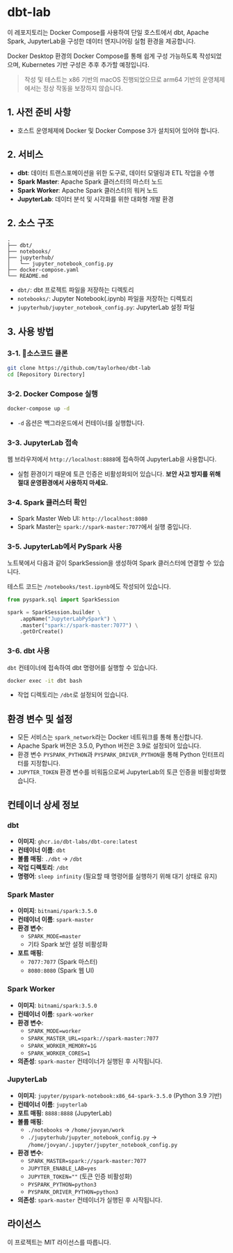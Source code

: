 
# dbt-lab

이 레포지토리는 Docker Compose를 사용하여 단일 호스트에서 dbt, Apache Spark, JupyterLab을 구성한 데이터 엔지니어링 실험 환경을 제공합니다.

Docker Desktop 환경의 Docker Compose를 통해 쉽게 구성 가능하도록 작성되었으며, Kubernetes 기반 구성은 추후 추가할 예정입니다.

> 작성 및 테스트는 x86 기반의 macOS 진행되었으므로 arm64 기반의 운영체제에서는 정상 작동을 보장하지 않습니다.


## 1. 사전 준비 사항

- 호스트 운영체제에 Docker 및 Docker Compose 3가 설치되어 있어야 합니다.


## 2. 서비스

- **dbt**: 데이터 트랜스포메이션을 위한 도구로, 데이터 모델링과 ETL 작업을 수행
- **Spark Master**: Apache Spark 클러스터의 마스터 노드
- **Spark Worker**: Apache Spark 클러스터의 워커 노드
- **JupyterLab**: 데이터 분석 및 시각화를 위한 대화형 개발 환경

## 2. 소스 구조

```
.
├── dbt/
├── notebooks/
├── jupyterhub/
│   └── jupyter_notebook_config.py
├── docker-compose.yaml
└── README.md
```

- `dbt/`: dbt 프로젝트 파일을 저장하는 디렉토리
- `notebooks/`: Jupyter Notebook(.ipynb) 파일을 저장하는 디렉토리
- `jupyterhub/jupyter_notebook_config.py`: JupyterLab 설정 파일



## 3. 사용 방법

### 3-1. 소스코드 클론

```bash
git clone https://github.com/taylorheo/dbt-lab
cd [Repository Directory]
```


### 3-2. Docker Compose 실행

```bash
docker-compose up -d
```

- `-d` 옵션은 백그라운드에서 컨테이너를 실행합니다.


### 3-3. JupyterLab 접속

웹 브라우저에서 `http://localhost:8888`에 접속하여 JupyterLab을 사용합니다.

- 실험 환경이기 때문에 토큰 인증은 비활성화되어 있습니다. __보안 사고 방지를 위해 절대 운영환경에서 사용하지 마세요.__


### 3-4. Spark 클러스터 확인

- Spark Master Web UI: `http://localhost:8080`
- Spark Master는 `spark://spark-master:7077`에서 실행 중입니다.


### 3-5. JupyterLab에서 PySpark 사용

노트북에서 다음과 같이 SparkSession을 생성하여 Spark 클러스터에 연결할 수 있습니다.

테스트 코드는 `/notebooks/test.ipynb`에도 작성되어 있습니다.

```python
from pyspark.sql import SparkSession

spark = SparkSession.builder \
    .appName("JupyterLabPySpark") \
    .master("spark://spark-master:7077") \
    .getOrCreate()
```

### 3-6. dbt 사용

`dbt` 컨테이너에 접속하여 dbt 명령어를 실행할 수 있습니다.

```bash
docker exec -it dbt bash
```

- 작업 디렉토리는 `/dbt`로 설정되어 있습니다.


## 환경 변수 및 설정

- 모든 서비스는 `spark_network`라는 Docker 네트워크를 통해 통신합니다.
- Apache Spark 버전은 3.5.0, Python 버전은 3.9로 설정되어 있습니다.
- 환경 변수 `PYSPARK_PYTHON`과 `PYSPARK_DRIVER_PYTHON`을 통해 Python 인터프리터를 지정합니다.
- `JUPYTER_TOKEN` 환경 변수를 비워둠으로써 JupyterLab의 토큰 인증을 비활성화했습니다.


## 컨테이너 상세 정보

### dbt

- **이미지**: `ghcr.io/dbt-labs/dbt-core:latest`
- **컨테이너 이름**: `dbt`
- **볼륨 매핑**: `./dbt` → `/dbt`
- **작업 디렉토리**: `/dbt`
- **명령어**: `sleep infinity` (필요할 때 명령어를 실행하기 위해 대기 상태로 유지)

### Spark Master

- **이미지**: `bitnami/spark:3.5.0`
- **컨테이너 이름**: `spark-master`
- **환경 변수**:
  - `SPARK_MODE=master`
  - 기타 Spark 보안 설정 비활성화
- **포트 매핑**:
  - `7077:7077` (Spark 마스터)
  - `8080:8080` (Spark 웹 UI)

### Spark Worker

- **이미지**: `bitnami/spark:3.5.0`
- **컨테이너 이름**: `spark-worker`
- **환경 변수**:
  - `SPARK_MODE=worker`
  - `SPARK_MASTER_URL=spark://spark-master:7077`
  - `SPARK_WORKER_MEMORY=1G`
  - `SPARK_WORKER_CORES=1`
- **의존성**: `spark-master` 컨테이너가 실행된 후 시작됩니다.

### JupyterLab

- **이미지**: `jupyter/pyspark-notebook:x86_64-spark-3.5.0` (Python 3.9 기반)
- **컨테이너 이름**: `jupyterlab`
- **포트 매핑**: `8888:8888` (JupyterLab)
- **볼륨 매핑**:
  - `./notebooks` → `/home/jovyan/work`
  - `./jupyterhub/jupyter_notebook_config.py` → `/home/jovyan/.jupyter/jupyter_notebook_config.py`
- **환경 변수**:
  - `SPARK_MASTER=spark://spark-master:7077`
  - `JUPYTER_ENABLE_LAB=yes`
  - `JUPYTER_TOKEN=""` (토큰 인증 비활성화)
  - `PYSPARK_PYTHON=python3`
  - `PYSPARK_DRIVER_PYTHON=python3`
- **의존성**: `spark-master` 컨테이너가 실행된 후 시작됩니다.


## 라이선스

이 프로젝트는 MIT 라이선스를 따릅니다.
